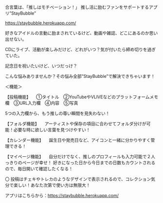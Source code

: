 
合言葉は、「推しはモチベーション！」
推し活に励むファンをサポートするアプリ”StayBubble”

https://staybubble.herokuapp.com/

好きなアイドルの言動に励まされているけど、動画や雑誌、どこにあるのか思い出せない。

CDにライブ、活動が楽しみだけど、どれがいつ？気が付いたら締め切りを過ぎていた。

記念日を祝いたいけど、いつだっけ？

こんな悩みありませんか？その悩み全部”StayBubble”で解決できちゃいます！

＜機能＞

【投稿機能】
　①タイトル　②YouTubeやVLIVEなどのプラットフォームメモ欄　③URL入力欄　④内容　⑤写真
 
  5つの入力欄から、もう推しの尊い瞬間を見失わない！

【フォルダ機能】
　アーティストや保存の項目に合わせてフォルダ分けが可能！必要な時に欲しい言葉を見つけやすい！

【カレンダー機能】
　誕生日や発売日など、アイコンと一緒に分かりやすく管理できる！
 
【マイページ機能】
　自分だけでなく、推しのプロフィールも入力可能で２人っきりのページが幸せ！
  好きになった日から今日までの日数もカウントされるので、毎日開いて確認したくなる！
  
〇 投稿はチェキやトレカのようなデザインで表示されるので、コレクション気分で楽しい！あなた次第で使い方は無限大！

アプリはこちらから：https://staybubble.herokuapp.com/
